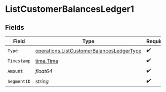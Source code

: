 # ListCustomerBalancesLedger1


## Fields

| Field                                                                                                  | Type                                                                                                   | Required                                                                                               | Description                                                                                            |
| ------------------------------------------------------------------------------------------------------ | ------------------------------------------------------------------------------------------------------ | ------------------------------------------------------------------------------------------------------ | ------------------------------------------------------------------------------------------------------ |
| `Type`                                                                                                 | [operations.ListCustomerBalancesLedgerType](../../models/operations/listcustomerbalancesledgertype.md) | :heavy_check_mark:                                                                                     | N/A                                                                                                    |
| `Timestamp`                                                                                            | [time.Time](https://pkg.go.dev/time#Time)                                                              | :heavy_check_mark:                                                                                     | N/A                                                                                                    |
| `Amount`                                                                                               | *float64*                                                                                              | :heavy_check_mark:                                                                                     | N/A                                                                                                    |
| `SegmentID`                                                                                            | *string*                                                                                               | :heavy_check_mark:                                                                                     | N/A                                                                                                    |